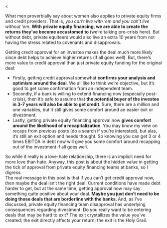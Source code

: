 <<p>What men proverbially say about women also applies to private equity firms and credit providers. That is, <em>you can&#8217;t live with &#8216;em and you can&#8217;t live without &#8216;em</em>. <strong>With private equity financing, we are able to create the returns they&#8217;ve become accustomed to </strong>(we&#8217;re talking pre-crisis here). But without debt, private equiteers would also live an extra 10 years from not having the stress related to covenants and disapprovals.</p><p>Getting credit approval for an investee makes the deal much more likely since debt helps to achieve higher returns (if all goes well). But, there&#8217;s more value to credit approval than just private equity funding for the original deal:</p><ul><li>Firstly, getting credit approval somewhat <strong>confirms your analysis and optimism around the deal</strong>. We all like to think we&#8217;re objective, but it&#8217;s good to get some confirmation from an independent team.</li><li>Secondly, if a bank is willing to extend financing now (especially post-crisis), then it&#8217;s safe to assume that <strong>the potential buyer of the investee in 3-7 years will also be able to get credit</strong>. Sure, there are a million and one variables, but it still gives some comfort around an easier exit or divestment.</li><li>Lastly, getting private equity financing approval now <strong>gives comfort around the likelihood of a recapitalization</strong>. You may know my view on recaps from previous posts (do a search if you&#8217;re interested), but alas, it&#8217;s still an exit option and needs thought. So knowing you can get 3 or 4 times EBITDA in debt now will give you some comfort around recapping out of the investment if all goes well.</li></ul><p>So while it really is a love-hate relationship, there is an implicit need for more love than hate. Anyway, this post is about the hidden value in getting the tick of approval from private equity financing teams at banks, so I digress.<br
/> The real message in this post is that if you can&#8217;t get credit approval now, then maybe the deal isn&#8217;t the right deal. Current conditions have made debt harder to get, but at the same time, getting approval now may say something quite positive about your deal. <strong>Maybe you just don&#8217;t need to be doing those deals that are borderline with the banks. </strong>And, as I&#8217;ve discussed, private equity financing team disapproval has underlying consequences regarding divestment. Do you really want to be entering deals that may be hard to exit? The exit crystallizes the value you&#8217;ve created; the exit directly affects your return; the exit is the Holy Grail.</p>

